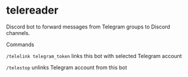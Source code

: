 # telereader

Discord bot to forward messages from Telegram groups to Discord channels.

Commands

`/telelink telegram_token`    links this bot with selected Telegram account

`/telestop`                   unlinks Telegram account from this bot
